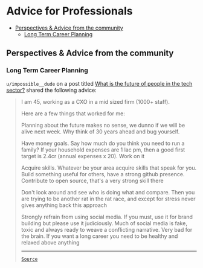 <!-- omit from toc -->
# Advice for Professionals

- [Perspectives \& Advice from the community](#perspectives--advice-from-the-community)
  - [Long Term Career Planning](#long-term-career-planning)

## Perspectives & Advice from the community

### Long Term Career Planning

`u/impossible__dude` on a post titled [What is the future of people in the tech sector?](https://www.reddit.com/r/developersIndia/comments/18ma6fw/what_is_the_future_of_people_in_the_tech_sector/) shared the following advice:

<blockquote>

I am 45, working as a CXO in a mid sized firm (1000+ staff).

Here are a few things that worked for me:

Planning about the future makes no sense, we dunno if we will be alive next week. Why think of 30 years ahead and bug yourself.

Have money goals. Say how much do you think you need to run a family? If your household expenses are 1 lac pm, then a good first target is 2.4cr (annual expenses x 20). Work on it

Acquire skills. Whatever be your area acquire skills that speak for you. Build something useful for others, have a strong github presence. Contribute to open source, that's a very strong skill there

Don't look around and see who is doing what and compare. Then you are trying to be another rat in the rat race, and except for stress never gives anything back this approach

Strongly refrain from using social media. If you must, use it for brand building but please use it judiciously. Much of social media is fake, toxic and always ready to weave a conflicting narrative. Very bad for the brain. If you want a long career you need to be healthy and relaxed above anything

---

[`Source`](https://www.reddit.com/r/developersIndia/comments/18ma6fw/comment/ke4fl3a/)

</blockquote>
